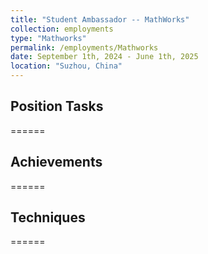 ```yaml
---
title: "Student Ambassador -- MathWorks"
collection: employments
type: "Mathworks"
permalink: /employments/Mathworks
date: September 1th, 2024 - June 1th, 2025
location: "Suzhou, China"
---
```


## Position Tasks
======

## Achievements
======

## Techniques
======